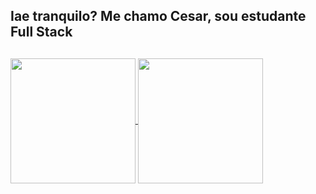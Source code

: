 ## Iae tranquilo? Me chamo Cesar, sou estudante Full Stack

##

<a href="https://github.com/anuraghazra/github-readme-stats">
  <img height=200 align="center" src="https://github-readme-stats.vercel.app/api?username=CesarAVieira&show_icons=true&rank_icon=github&theme=shadow_green" />
</a>
<a href="https://github.com/anuraghazra/convoychat">
  <img height=200 align="center" src="https://github-readme-stats.vercel.app/api/top-langs/?username=CesarAVieira&theme=shadow_green" />
</a>
